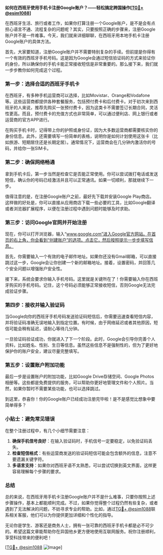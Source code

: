**如何在西班牙使用手机卡注册Google账户？——轻松搞定跨国操作[[TG💪+ @esim1088](https://t.me/s/esim1088)]**

在西班牙生活、旅行或者工作，如果你打算注册一个Google账户，是不是会有点担心语言不通、流程复杂的问题呢？其实，只要按照正确的步骤来，注册Google账户并不是一件难事。今天，我们就来详细聊聊，在西班牙用本地手机卡注册Google账户的具体方法。

首先，大家要知道，注册Google账户并不需要特别复杂的手续。但前提是你得有一个有效的西班牙手机号码。这是因为Google会通过短信验证码的方式来验证你的身份，所以确保你的手机卡能正常接收短信是非常重要的。那么接下来，我们就一步步教你如何完成这个过程。

### 第一步：选择合适的西班牙手机卡

在西班牙，有多种手机运营商可以选择，比如Movistar、Orange和Vodafone等。这些运营商都提供各种套餐服务，包括预付费卡和后付费卡。对于初次来到西班牙的人来说，推荐先购买一张预付费卡，因为这类卡不需要签订长期合同，灵活性更高。而且，预付费卡的充值方式也非常简单，可以通过便利店、网上银行或者运营商的官方APP进行。

在购买手机卡时，记得带上你的护照或身份证，因为大多数运营商都需要核实你的身份信息。此外，还需要填写一份简单的表格，说明你是如何计划使用这张卡（比如旅游、短期居住还是长期定居）。通常情况下，运营商会在几分钟内激活你的号码，并给你一张SIM卡。

### 第二步：确保网络畅通

拿到手机卡后，第一步当然是检查它是否能正常使用。你可以尝试拨打电话或发送短信，确认你的号码已经激活并且可以正常通讯。如果一切顺利，那就继续下一步。

值得注意的是，在注册Google账户之前，最好先下载并安装Google Play商店。这样做的好处是，你可以直接从应用商店下载一些必要的工具，比如Google翻译或者浏览器扩展程序，以便在注册过程中遇到问题时能够及时求助。

### 第三步：访问Google官网并开始注册

现在，你可以打开浏览器，输入“www.google.com”进入Google官方网站。在首页的右上角，你会看到“创建账户”的选项。点击它，然后按照提示一步步填写信息。

首先，你需要输入一个有效的电子邮件地址。如果你还没有Gmail邮箱，可以直接跳过这一步，Google会让你创建一个新的邮箱地址。接着，设置密码，并回答几个安全问题以增强账户安全性。

接下来，系统会要求你输入手机号码。这里就是关键所在了！你需要输入你在西班牙购买的手机号码。记住，这个号码必须能够正常接收短信，否则Google无法完成验证步骤。

### 第四步：接收并输入验证码

当Google向你的西班牙手机号码发送验证码短信后，你需要迅速查看短信内容，并将验证码准确无误地输入到指定位置。有时候，由于网络延迟或者其他原因，短信可能会稍有延迟，请耐心等待几分钟。

一旦验证码验证成功，你就进入了下一个阶段。此时，Google会引导你完善个人资料，比如姓名、性别、生日等信息。虽然这些信息不是强制性的，但为了更好地保护你的账户安全，建议尽量完整填写。

### 第五步：设置账户附加功能

最后一步是设置账户的附加功能，比如Google Drive存储空间、Google Photos相册等。这些都是免费提供的服务，可以帮助你更好地管理文件和个人照片。当然，如果你暂时不需要某些功能，也可以选择跳过。

到这里，恭喜你！你的Google账户已经成功注册完毕啦！是不是感觉比想象中要简单得多？

### 小贴士：避免常见错误

在整个注册过程中，有几个小细节需要注意：

1. **确保手机信号良好**：在输入验证码时，手机信号一定要稳定，以免验证码丢失。
2. **检查短信格式**：有些运营商发送的验证码短信可能会包含额外的信息，注意不要遗漏关键字符。
3. **多语言支持**：如果你对西班牙语不太熟悉，可以尝试切换到英文界面，这样更容易理解每个步骤的要求。

### 总结

总的来说，在西班牙用手机卡注册Google账户并不是什么难事，只要你按照上述步骤操作，基本上都能顺利完成。不过，如果你觉得整个过程仍然有些复杂，或者遇到了无法解决的问题，不妨寻求专业的帮助。比如，通过[TG💪+ @esim1088](https://t.me/s/esim1088)联系相关客服，他们可以为你提供更加详细和个性化的指导。

无论你是学生、游客还是商务人士，拥有一张可靠的西班牙手机卡都是必不可少的。希望这篇文章能帮助你在异国他乡更方便地使用互联网服务。祝你注册顺利，享受科技带来的便利吧！

[[TG💪+ @esim1088](https://t.me/s/esim1088) ![Image](https://i.postimg.cc/4NQfJmqS/Snipaste-2025-05-13-00-14-12.png)]